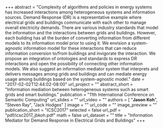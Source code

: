 +++
abstract = "Complexity of algorithms and policies in energy systems has increased interactions among heterogeneous systems and information sources. Demand Response (DR) is a representative example where electrical grids and buildings communicate with each other to manage overall electricity demands. There are various industry standards that model the information and the interactions between grids and buildings. However, each building has all the burden of converting information from different models to its information model prior to using it. We envision a system-agnostic information model for these interactions that can reduce information conversion to/from buildings and invigorate the interaction. We propose an integration of ontologies and standards to express DR interactions and open the possibility of connecting other information models. We also suggest an information mediator system that interprets and delivers messages among grids and buildings and can mediate energy usage among buildings based on the system-agnostic model."
date = "2017-02-02T12:44:02-08:00"
url_project = ""
abstract_short = "Information mediation between heterogeneous systems such as smart grids and smart buildings."
publication = "11th International Conference on Semantic Computing"
url_slides = ""
url_video = ""
authors = [
  "**Jason Koh**", "Steven Ray", "Jack Hodges"
]
image = ""
url_code = ""
image_preview = ""
publication_short = "ICSC2017"
selected = false
url_pdf = "pdf/icsc2017_jbkoh.pdf"
math = false
url_dataset = ""
title = "Information Mediator for Demand Response in Electrical Grids and Buildings"
+++

